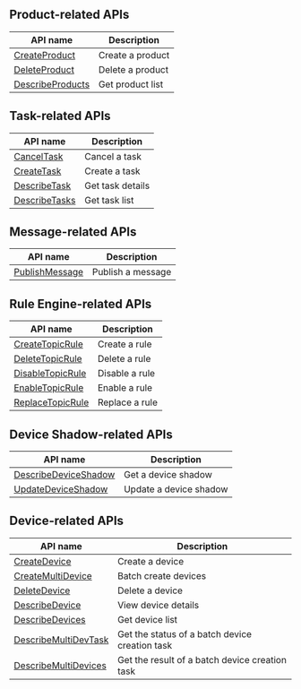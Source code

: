 ## Product-related APIs

| API name | Description |
|---------|---------|
| [CreateProduct](/document/api/634/19479) | Create a product |
| [DeleteProduct](/document/api/634/19478) | Delete a product |
| [DescribeProducts](/document/api/634/19477) | Get product list |

## Task-related APIs

| API name | Description |
|---------|---------|
| [CancelTask](/document/api/634/19484) | Cancel a task |
| [CreateTask](/document/api/634/19483) | Create a task |
| [DescribeTask](/document/api/634/19482) | Get task details |
| [DescribeTasks](/document/api/634/19481) | Get task list |

## Message-related APIs

| API name | Description |
|---------|---------|
| [PublishMessage](/document/api/634/19486) | Publish a message |

## Rule Engine-related APIs

| API name | Description |
|---------|---------|
| [CreateTopicRule](/document/api/634/31582) | Create a rule |
| [DeleteTopicRule](/document/api/634/31581) | Delete a rule |
| [DisableTopicRule](/document/api/634/31580) | Disable a rule |
| [EnableTopicRule](/document/api/634/31579) | Enable a rule |
| [ReplaceTopicRule](/document/api/634/31578) | Replace a rule |

## Device Shadow-related APIs

| API name | Description |
|---------|---------|
| [DescribeDeviceShadow](/document/api/634/19489) | Get a device shadow |
| [UpdateDeviceShadow](/document/api/634/19488) | Update a device shadow |

## Device-related APIs

| API name | Description |
|---------|---------|
| [CreateDevice](/document/api/634/19496) | Create a device |
| [CreateMultiDevice](/document/api/634/19495) | Batch create devices |
| [DeleteDevice](/document/api/634/19494) | Delete a device |
| [DescribeDevice](/document/api/634/31583) | View device details |
| [DescribeDevices](/document/api/634/19493) | Get device list |
| [DescribeMultiDevTask](/document/api/634/19492) | Get the status of a batch device creation task |
| [DescribeMultiDevices](/document/api/634/19491) | Get the result of a batch device creation task |

